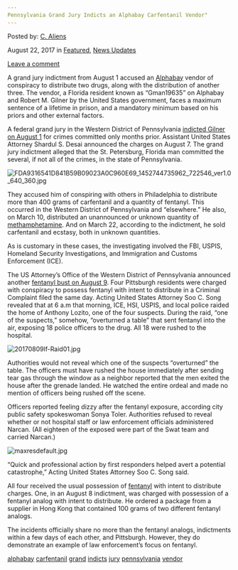```yaml
---
Pennsylvania Grand Jury Indicts an Alphabay Carfentanil Vendor"
---
```

<article class="post-listing post-22113 post type-post status-publish format-standard has-post-thumbnail hentry 
 tag-alphabay tag-carfentanil tag-grand tag-indicts tag-jury tag-pennsylvania tag-vendor">
    
<div class="post-inner">
    
    
        
<span>Posted by: <a href="https://www.deepdotweb.com/author/caliens/" title="">C. Aliens </a></span>
    
    
<span>August 22, 2017</span>
<span>in <a href="https://www.deepdotweb.com/category/deepdot-news/" rel="category tag">Featured</a>, <a href="https://www.deepdotweb.com/category/news-updates/" rel="category tag">News Updates</a></span>
    
<span><a href="https://www.deepdotweb.com/2017/08/22/pennsylvania-grand-jury-indicts-alphabay-carfentanil-vendor/#respond">Leave a comment</a></span>
</p>
<div class="clear"></div>
    
    
    
<p>A grand jury indictment from August 1 accused an <a href="https://www.deepdotweb.com/marketplace-directory/listing/alphabay">Alphabay</a> vendor of conspiracy to distribute two drugs, along with the distribution of another three. The vendor, a Florida resident known as “Gman19635” on Alphabay and Robert M. Gilner by the United States government, faces a maximum sentence of a lifetime in prison, and a mandatory minimum based on his priors and other external factors.</p>
<p>A federal grand jury in the Western District of Pennsylvania <a href="https://www.justice.gov/usao-wdpa/pr/florida-man-charged-distributing-fentanyl-carfentanil-meth-and-ecstacy">indicted Gilner on August 1</a> for crimes committed only months prior. Assistant United States Attorney Shardul S. Desai announced the charges on August 7. The grand jury indictment alleged that the St. Petersburg, Florida man committed the several, if not all of the crimes, in the state of Pennsylvania.</p>
<p><img class="wp-image-22122" src="/imgs/2017/08/fda9316541d841b59b09023a0c960e69_1452744735962_722.jpeg" alt="FDA9316541D841B59B09023A0C960E69_1452744735962_722546_ver1.0_640_360.jpg" srcset="/imgs/2017/08/fda9316541d841b59b09023a0c960e69_1452744735962_722.jpeg 640w, /imgs/2017/08/fda9316541d841b59b09023a0c960e69_1452744735962_722-300x169.jpeg 300w" sizes="(max-width: 640px) 100vw, 640px" /></p>
<p>They accused him of conspiring with others in Philadelphia to distribute more than 400 grams of carfentanil and a quantity of fentanyl. This occurred in the Western District of Pennsylvania and “elsewhere.” He also, on March 10, distributed an unannounced or unknown quantity of <a href="https://www.deepdotweb.com/tag/meth/">methamphetamine</a>. And on March 22, according to the indictment, he sold carfentanil and ecstasy, both in unknown quantities.</p>
<p>As is customary in these cases, the investigating involved the FBI, USPIS, Homeland Security Investigations, and Immigration and Customs Enforcement (ICE).</p>
<p>The US Attorney&#8217;s Office of the Western District of Pennsylvania announced another <a href="https://www.justice.gov/usao-wdpa/pr/four-pittsburgh-residents-face-drug-trafficking-charges">fentanyl bust on August 9</a>. Four Pittsburgh residents were charged with conspiracy to possess fentanyl with intent to distribute in a Criminal Complaint filed the same day. Acting United States Attorney Soo C. Song revealed that at 6 a.m that morning, ICE, HSI, USPIS, and local police raided the home of Anthony Lozito, one of the four suspects. During the raid, “one of the suspects,” somehow, “overturned a table” that sent fentanyl into the air, exposing 18 police officers to the drug. All 18 were rushed to the hospital.</p>
<p><img class="wp-image-22123" src="/imgs/2017/08/20170809lf-raid01-jpg.jpeg" alt="20170809lf-Raid01.jpg" srcset="/imgs/2017/08/20170809lf-raid01-jpg.jpeg 1140w, /imgs/2017/08/20170809lf-raid01-jpg-300x210.jpeg 300w, /imgs/2017/08/20170809lf-raid01-jpg-1024x716.jpeg 1024w" sizes="(max-width: 1140px) 100vw, 1140px" /></p>
<p>Authorities would not reveal which one of the suspects “overturned” the table. The officers must have rushed the house immediately after sending tear gas through the window as a neighbor reported that the men exited the house after the grenade landed. He watched the entire ordeal and made no mention of officers being rushed off the scene.</p>
<p>Officers reported feeling dizzy after the fentanyl exposure, according city public safety spokeswoman Sonya Toler. Authorities refused to reveal whether or not hospital staff or law enforcement officials administered Narcan. (All eighteen of the exposed were part of the Swat team and carried Narcan.)</p>
<p><img class="wp-image-22124" src="/imgs/2017/08/maxresdefault-jpg.jpeg" alt="maxresdefault.jpg" srcset="/imgs/2017/08/maxresdefault-jpg.jpeg 1280w, /imgs/2017/08/maxresdefault-jpg-300x169.jpeg 300w, /imgs/2017/08/maxresdefault-jpg-1024x576.jpeg 1024w" sizes="(max-width: 1280px) 100vw, 1280px" /></p>
<p>“Quick and professional action by first responders helped avert a potential catastrophe,” Acting United States Attorney Soo C. Song said.</p>
<p>All four received the usual possession of <a href="https://www.deepdotweb.com/tag/fentanyl/">fentanyl</a> with intent to distribute charges. One, in an August 8 indictment, was charged with possession of a fentanyl analog with intent to distribute. He ordered a package from a supplier in Hong Kong that contained 100 grams of two different fentanyl analogs.</p>
<p>The incidents officially share no more than the fentanyl analogs, indictments within a few days of each other, and Pittsburgh. However, they do demonstrate an example of law enforcement&#8217;s focus on fentanyl.</p>
    
    
</div><!-- .entry /-->
<a href="https://www.deepdotweb.com/tag/alphabay/" rel="tag">alphabay</a> <a href="https://www.deepdotweb.com/tag/carfentanil/" rel="tag">carfentanil</a> <a href="https://www.deepdotweb.com/tag/grand/" rel="tag">grand</a> <a href="https://www.deepdotweb.com/tag/indicts/" rel="tag">indicts</a> <a href="https://www.deepdotweb.com/tag/jury/" rel="tag">jury</a> <a href="https://www.deepdotweb.com/tag/pennsylvania/" rel="tag">pennsylvania</a> <a href="https://www.deepdotweb.com/tag/vendor/" rel="tag">vendor</a></span>				<span style="display:none" class="updated">2017-08-22</span>
<div style="display:none" class="vcard author" itemprop="author" itemscope itemtype="http://schema.org/Person"><strong class="fn" itemprop="name"><a href="https://www.deepdotweb.com/author/caliens/" title="Posts by C. Aliens" rel="author">C. Aliens</a></strong></div>
    
    
</div><!-- .post-inner -->
</article><!-- .post-listing -->

